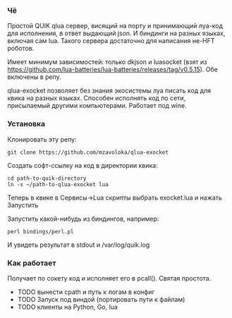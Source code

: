 ### Чё
Простой QUIK qlua сервер, висящий на порту и принимающий луа-код для исполнения, в ответ выдающий json.
И биндинги на разных языках, включая сам lua. Такого сервера достаточно для написания не-HFT роботов.

Имеет минимум зависимостей: только dkjson и luasocket (взят из https://github.com/lua-batteries/lua-batteries/releases/tag/v0.5.15). Обе включены в репу.

qlua-exocket позволяет без знания экосистемы луа писать код для квика на разных языках.
Способен исполнять код по сети, присылаемый другими компьютерами.
Работает под wine.

### Установка
Клонировать эту репу:
```
git clone https://github.com/mzavoloka/qlua-exocket
```
Создать софт-ссылку на код в директории квика:
```
cd path-to-quik-directory
ln -s ~/path-to-qlua-exocket lua
```
Теперь в квике в Сервисы&rarr;Lua скрипты выбрать exocket.lua и нажать Запустить

Запустить какой-нибудь из биндингов, например:
```
perl bindings/perl.pl
```
И увидеть результат в stdout и /var/log/quik.log

### Как работает
Получает по сокету код и исполняет его в pcall(). Святая простота.

- TODO вынести cpath и путь к логам в конфиг
- TODO Запуск под виндой (портировать пути к файлам)
- TODO клиенты на Python, Go, lua
